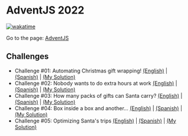 # AdventJS 2022

[![wakatime](https://wakatime.com/badge/user/8ef73281-6d0a-4758-af11-fd880ca3009c/project/2e230240-9814-4821-a8b5-b5350b1d4c1a.svg?style=for-the-badge)](https://wakatime.com/badge/user/8ef73281-6d0a-4758-af11-fd880ca3009c/project/2e230240-9814-4821-a8b5-b5350b1d4c1a)

Go to the page: [AdventJS](https://adventjs.dev/en)

## Challenges

- Challenge #01: Automating Christmas gift wrapping! [(English)](Challenge_01/Instructions.md) | [(Spanish)](Challenge_01/Instrucciones.md) | [(My Solution)](Challenge_01/wrapping.ts)
- Challenge #02: Nobody wants to do extra hours at work [(English)](Challenge_02/Instructions.md) | [(Spanish)](Challenge_02/Instrucciones.md) | [(My Solution)](Challenge_02/countHours.ts)
- Challenge #03: How many packs of gifts can Santa carry? [(English)](Challenge_03/Instructions.md) | [(Spanish)](Challenge_03/Instrucciones.md) | [(My Solution)](Challenge_03/distributeGifts.ts)
- Challenge #04: Box inside a box and another... [(English)](Challenge_04/Instructions.md) | [(Spanish)](Challenge_04/Instrucciones.md) | [(My Solution)](Challenge_04/fitsInOneBox.ts)
- Challenge #05: Optimizing Santa's trips [(English)](Challenge_05/Instructions.md) | [(Spanish)](Challenge_05/Instrucciones.md) | [(My Solution)](Challenge_05/getMaxGifts.ts)
